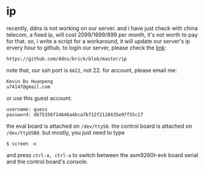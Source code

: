 ip
==

recently, ddns is not working on our server.
and i have just check with china telecom,
a fixed ip, will cost 2099/1699/899 per month,
it's not worth to pay for that.
so, i write a script for a workaround,
it will update our server's ip ervery hour to
github.
to login our server, please check the [link](https://github.com/zhang3/ip/blob/test/ip):

```
https://github.com/ddns/brick/blob/master/ip
```

note that, our ssh port is `6622`, not 22.
for account, please email me:

```
Kevin Du Huanpeng
u74147@gmail.com
```

or use this guest account:

```
username: guess
password: db75356f14646a4bca7b712f2128435e97f55c17
```

the eval board is attached on `/dev/ttyS0`.
the control board is attached on `/dev/ttyUSB0`.
but mostly, you just need to type

```
$ screen -x
```

and press `ctrl-a, ctrl-a` to switch between the
asm9260t-evk board serial and the control board's
console.
